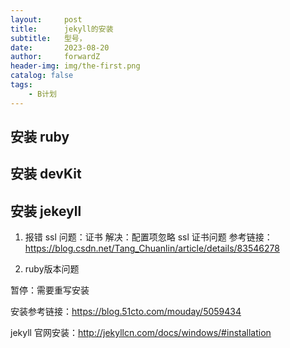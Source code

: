 ```yaml
---
layout:     post
title:      jekyll的安装
subtitle:   型号，
date:       2023-08-20
author:     forwardZ
header-img: img/the-first.png
catalog: false
tags:
    - B计划
---
```


## 安装 ruby

## 安装 devKit


## 安装 jekeyll
1. 报错 ssl 问题：证书
解决：配置项忽略 ssl 证书问题
参考链接：https://blog.csdn.net/Tang_Chuanlin/article/details/83546278

2. ruby版本问题

暂停：需要重写安装

安装参考链接：https://blog.51cto.com/mouday/5059434

jekyll 官网安装：http://jekyllcn.com/docs/windows/#installation

